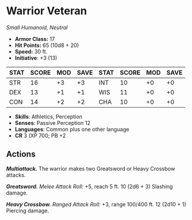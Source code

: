 # Warrior Veteran

*Small Humanoid, Neutral*

- **Armor Class:** 17
- **Hit Points:** 65 (10d8 + 20)
- **Speed:** 30 ft.
- **Initiative**: +3 (13)

|STAT|SCORE|MOD|SAVE|STAT|SCORE|MOD|SAVE|
| --- | --- | --- | ---- |---| --- | --- | ---- |
| STR | 16 | +3 | +3 | INT | 10 | +0 | +0 |
| DEX | 13 | +1 | +1 | WIS | 11 | +0 | +0 |
| CON | 14 | +2 | +2 | CHA | 10 | +0 | +0 |

- **Skills**: Athletics, Perception
- **Senses**: Passive Perception 12
- **Languages**: Common plus one other language
- **CR** 3 (XP 700; PB +2

## Actions

***Multiattack.*** The warrior makes two Greatsword or Heavy Crossbow attacks.

***Greatsword.*** *Melee Attack Roll:* +5, reach 5 ft. 10 (2d6 + 3) Slashing damage.

***Heavy Crossbow.*** *Ranged Attack Roll:* +3, range 100/400 ft. 12 (2d10 + 1) Piercing damage.

